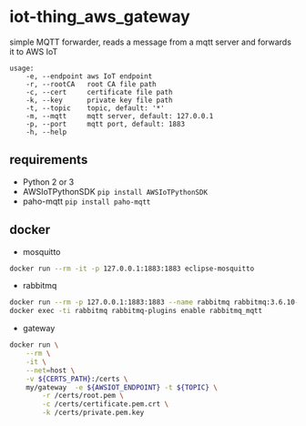 # iot-thing_aws_gateway

simple MQTT forwarder, reads a message from a mqtt server and forwards it to AWS IoT

```
usage:
    -e, --endpoint aws IoT endpoint
    -r, --rootCA   root CA file path
    -c, --cert     certificate file path
    -k, --key      private key file path
    -t, --topic    topic, default: '*'
    -m, --mqtt     mqtt server, default: 127.0.0.1
    -p, --port     mqtt port, default: 1883
    -h, --help
```

## requirements
* Python 2 or 3
* AWSIoTPythonSDK ``pip install AWSIoTPythonSDK``
* paho-mqtt ``pip install paho-mqtt``

## docker
* mosquitto
```sh
docker run --rm -it -p 127.0.0.1:1883:1883 eclipse-mosquitto
```
* rabbitmq
```sh
docker run --rm -p 127.0.0.1:1883:1883 --name rabbitmq rabbitmq:3.6.10-alpine
docker exec -ti rabbitmq rabbitmq-plugins enable rabbitmq_mqtt
```
* gateway
```sh
docker run \
    --rm \
    -it \
    --net=host \
    -v ${CERTS_PATH}:/certs \
    my/gateway  -e ${AWSIOT_ENDPOINT} -t ${TOPIC} \
        -r /certs/root.pem \
        -c /certs/certificate.pem.crt \
        -k /certs/private.pem.key
```

